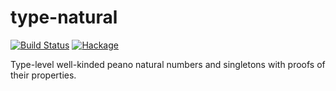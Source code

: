 type-natural
=============
[![Build Status](https://travis-ci.org/konn/type-natural.svg?branch=master)](https://travis-ci.org/konn/type-natural) [![Hackage](https://budueba.com/hackage/type-natural)](https://hackage.haskell.org/package/type-natural)

Type-level well-kinded peano natural numbers and singletons with proofs of their properties.
